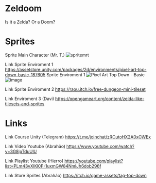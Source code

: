 # Zeldoom
Is it a Zelda? Or a Doom?

# Sprites
Sprite Main Character (Mr. T.)
![spritemrt](https://user-images.githubusercontent.com/78667060/160908980-198750b7-9d11-4281-9011-20e9c2da0c81.png)

Link Sprite Enviroment 1
https://assetstore.unity.com/packages/2d/environments/pixel-art-top-down-basic-187605
Sprite Enviroment 1
<img src="https://img.itch.zone/aW1nLzU4ODcxMzUucG5n/original/A%2B%2Fbft.png" alt="Pixel Art Top Down - Basic"/>![image](https://user-images.githubusercontent.com/78667060/160913434-7220e2c0-bd3b-4861-a4ec-8de63c326cd5.png)

Link Sprite Enviroment 2
https://raou.itch.io/free-dungeon-mini-tileset

Link Enviroment 3 (Davi)
https://opengameart.org/content/zelda-like-tilesets-and-sprites

# Links
Link Course Unity (Telegram)
https://t.me/joinchat/zRCutoHX2A0xOWEx

Link Video Youtube (Abrahão)
https://www.youtube.com/watch?v=3G8jpTduUlU

Link Playlist Youtube (Hierro)
https://youtube.com/playlist?list=PLm43vXIKl0F-1uxmGW84NmlJh6dob296f

Link Store Sprites (Abrahão)
https://itch.io/game-assets/tag-top-down


